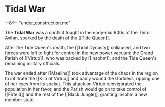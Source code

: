 # Tidal War

--8<-- "under_construction.md"

The **Tidal War** was a conflict fought in the early-mid 600s of the Third Avihm, sparked by the death of the [[Tide Queen]]. 

After the Tide Queen's death, the [[Tidal Dynasty]] collapsed, and two forces were left to fight for control in the new power vacuum: the Grand Parish of [[Virtuo]], who was backed by [[Insohm]], and the Tide Queen's remaining military officials.

The war ended after [[Maelihs]] took advantage of the chaos in the region to infiltrate the [[Kiln of Virtuo]] and badly wound the Goddess, ripping one of her eyes from its socket. This attack on Virtuo reinvigorated the population in her favor, and the Parish would go on to take control of [[Firteid]] and the rest of the [[Black Jungle]], granting Insohm a new member state.
